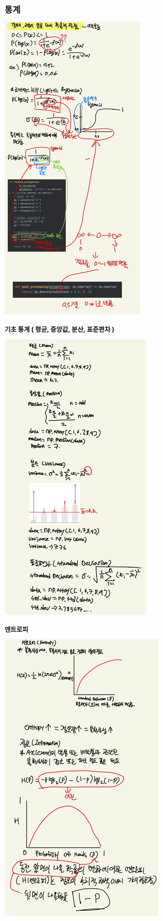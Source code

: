 # 통계   
![img_31.png](img_31.png)

## 기초 통계 ( 평균, 중앙값, 분산, 표준편차 )  
![img_32.png](img_32.png)

## 엔트로피  
![img_33.png](img_33.png)
